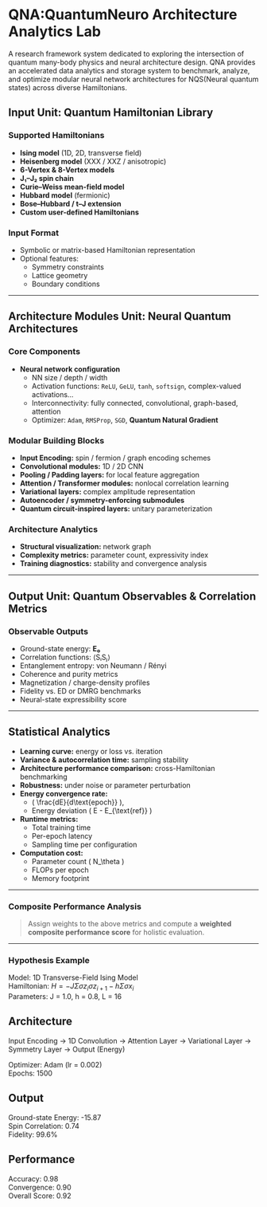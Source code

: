 # QNA:QuantumNeuro Architecture Analytics Lab

A research framework system dedicated to exploring the intersection of quantum many-body physics and neural architecture design.
QNA provides an accelerated data analytics and storage system to benchmark, analyze, and optimize modular neural network architectures for NQS(Neural quantum states) across diverse Hamiltonians.



##  **Input Unit: Quantum Hamiltonian Library**

### Supported Hamiltonians
- **Ising model** (1D, 2D, transverse field)
- **Heisenberg model** (XXX / XXZ / anisotropic)
- **6-Vertex & 8-Vertex models**
- **J₁–J₂ spin chain**
- **Curie–Weiss mean-field model**
- **Hubbard model** (fermionic)
- **Bose–Hubbard / t–J extension**
- **Custom user-defined Hamiltonians**

### Input Format
- Symbolic or matrix-based Hamiltonian representation  
- Optional features:
  - Symmetry constraints  
  - Lattice geometry  
  - Boundary conditions  

---

##  **Architecture Modules Unit: Neural Quantum Architectures**

### Core Components
- **Neural network configuration**
  - NN size / depth / width  
  - Activation functions: `ReLU`, `GeLU`, `tanh`, `softsign`, complex-valued activations…  
  - Interconnectivity: fully connected, convolutional, graph-based, attention  
  - Optimizer: `Adam`, `RMSProp`, `SGD`, **Quantum Natural Gradient**

### Modular Building Blocks
- **Input Encoding:** spin / fermion / graph encoding schemes  
- **Convolutional modules:** 1D / 2D CNN  
- **Pooling / Padding layers:** for local feature aggregation  
- **Attention / Transformer modules:** nonlocal correlation learning  
- **Variational layers:** complex amplitude representation  
- **Autoencoder / symmetry-enforcing submodules**  
- **Quantum circuit-inspired layers:** unitary parameterization  

### Architecture Analytics
- **Structural visualization:** network graph  
- **Complexity metrics:** parameter count, expressivity index  
- **Training diagnostics:** stability and convergence analysis  

---

##  **Output Unit: Quantum Observables & Correlation Metrics**

### Observable Outputs
- Ground-state energy: **E₀**  
- Correlation functions: ⟨SᵢSⱼ⟩  
- Entanglement entropy: von Neumann / Rényi  
- Coherence and purity metrics  
- Magnetization / charge-density profiles  
- Fidelity vs. ED or DMRG benchmarks  
- Neural-state expressibility score  

---

##  **Statistical Analytics**

- **Learning curve:** energy or loss vs. iteration  
- **Variance & autocorrelation time:** sampling stability  
- **Architecture performance comparison:** cross-Hamiltonian benchmarking  
- **Robustness:** under noise or parameter perturbation  
- **Energy convergence rate:**  
  - \( \frac{dE}{d\text{epoch}} \),  
  - Energy deviation \( E - E_{\text{ref}} \)  
- **Runtime metrics:**  
  - Total training time  
  - Per-epoch latency  
  - Sampling time per configuration  
- **Computation cost:**  
  - Parameter count \( N_\theta \)  
  - FLOPs per epoch  
  - Memory footprint  

---

###  **Composite Performance Analysis**
> Assign weights to the above metrics and compute a **weighted composite performance score** for holistic evaluation.


________________________________________
### Hypothesis Example
Model: 1D Transverse-Field Ising Model  
Hamiltonian: $H = -J Σ σz_i σz_{i+1} - h Σ σx_i$  
Parameters: J = 1.0, h = 0.8, L = 16

## Architecture
Input Encoding → 1D Convolution → Attention Layer → Variational Layer → Symmetry Layer → Output (Energy)

Optimizer: Adam (lr = 0.002)  
Epochs: 1500

## Output
Ground-state Energy: -15.87  
Spin Correlation: 0.74  
Fidelity: 99.6%

## Performance
Accuracy: 0.98  
Convergence: 0.90  
Overall Score: 0.92




